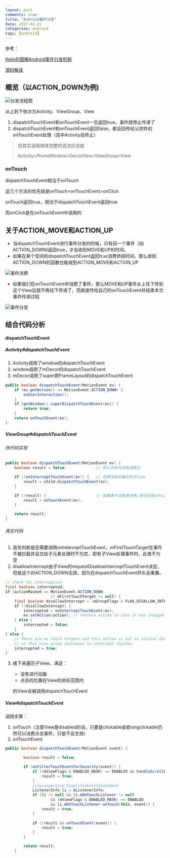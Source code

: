 ```yaml
---
layout: post
comments: true
title: "Android事件分发"
date: 2017-02-21
categories: android
tags: [android]
---
```




参考：

[Kelin的图解Android事件分发机制](http://www.jianshu.com/p/e99b5e8bd67b)

[源码解读](http://www.jianshu.com/p/3d60abc897c7)

## 概览（以ACTION_DOWN为例)

![分发流程图](http://upload-images.jianshu.io/upload_images/966283-b9cb65aceea9219b.png?imageMogr2/auto-orient/strip%7CimageView2/2/w/1240)

从上到下依次为Activity、ViewGroup、View

1. dispatchTouchEvent和onTouchEvent一旦返回true，事件就停止传递了
2. dispatchTouchEvent和onTouchEvent返回false，都会回传给父控件的onTouchEvent处理（其中Activity会终止）

> 但其实调用顺序完整的说法应该是
>
> Activity>PhoneWindow>DecorView>ViewGroup>View

### onTouch

dispatchTouchEvent相当于onTouch

这几个方法的优先级是onTouch>onTouchEvent>onClick

onTouch返回true，相当于dispatchTouchEvent返回true

而onClick是在onTouchEvent中调用的

## 关于ACTION_MOVE和ACTION_UP

* 当dispatchTouchEvent进行事件分发的时候，只有前一个事件（如ACTION_DOWN)返回true，才会收到MOVE和UP的时间。
* 如果在某个空间的dispatchTouchEvent返回true消费终结时间，那么收到ACTION_DOWN的函数也能收到ACTION_MOVE和ACTION_UP

![事件消费](http://upload-images.jianshu.io/upload_images/966283-f1d9edbc21e955c8.png?imageMogr2/auto-orient/strip%7CimageView2/2)

* 如果我们在onTouchEvent中消费了事件，那么MOVE和UP事件从上往下传到这个View后就不再往下传递了，而直接传给自己的onTouchEvent并结束本次事件传递过程

![事件分发](http://upload-images.jianshu.io/upload_images/966283-e78685608fced6a0.png?imageMogr2/auto-orient/strip%7CimageView2/2/w/1240)

## 结合代码分析

#### dispatchTouchEvent

##### Activity#dispatchTouchEvent

1. Activity调用了window的dispatchTouchEvent
2. window调用了mDecor的dispatchTouchEvent
3. mDecor调用了super即FrameLayout的dispatchTouchEvent

```java
public boolean dispatchTouchEvent(MotionEvent ev) {
    if (ev.getAction() == MotionEvent.ACTION_DOWN) {
        onUserInteraction();
    }
    if (getWindow().superDispatchTouchEvent(ev)) {
        return true;
    }
    return onTouchEvent(ev);
}
```



##### ViewGroup#dispatchTouchEvent

###### 伪代码实现

```java
public boolean dispatchTouchEvent(MotionEvent ev) {
    boolean result = false;             // 默认状态为没有消费过

    if (!onInterceptTouchEvent(ev)) {   // 如果没有拦截交给子View
        result = child.dispatchTouchEvent(ev);
    }

    if (!result) {                      // 如果事件没有被消费,询问自身onTouchEvent
        result = onTouchEvent(ev);
    }

    return result;
}
```

###### 真实代码

1. 首先判断是否需要调用onInterceptTouchEvent，mFirstTouchTarget在事件不被拦截并且交给子元素处理时不为空，即有子View处理事件时，此值不为空
2. disallowIntercept由子View的requestDisallowInterceptTouchEvent决定，但是这个对ACTION_DOWN无效，因为在dispatchTouchEvent开头会重置。

```java
// check for interception
final boolean intercepted;
if (actionMasked == MotionEvent.ACTION_DOWN
                    || mFirstTouchTarget != null) {
    final boolean disallowIntercept = (mGroupFlags & FLAG_DISALLOW_INTERCEPT) != 0;
    if (!disallowIntercept) {
        intercepted = onInterceptTouchEvent(ev);
        ev.setAction(action); // restore action in case it was changed
    } else {
        intercepted = false;
    }
} else {
    // There are no touch targets and this action is not an initial down
    // so this view group continues to intercept touches.
    intercepted = true;
}
```

3. 接下来遍历子View，满足：

   * 没有进行动画
   * 点击的位置在View的坐标范围内

   的View会被调用dispatchTouchEvent

##### View#dispatchTouchEvent

调用步骤：

1. onTouch（注意View是disabled的话，只要是clickable或者longclickable仍然可以消费点击事件，只是不会生效）
2. onTouchEvent

```java
public boolean dispatchTouchEvent(MotionEvent event) {

        boolean result = false;

        if (onFilterTouchEventForSecurity(event)) {
            if ((mViewFlags & ENABLED_MASK) == ENABLED && handleScrollBarDragging(event)) {
                result = true;
            }
            //noinspection SimplifiableIfStatement
            ListenerInfo li = mListenerInfo;
            if (li != null && li.mOnTouchListener != null
                    && (mViewFlags & ENABLED_MASK) == ENABLED
                    && li.mOnTouchListener.onTouch(this, event)) {
                result = true;
            }

            if (!result && onTouchEvent(event)) {
                result = true;
            }
        }

        return result;
    }
```